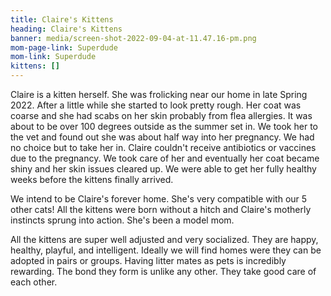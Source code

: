 ```yaml
---
title: Claire's Kittens
heading: Claire's Kittens
banner: media/screen-shot-2022-09-04-at-11.47.16-pm.png
mom-page-link: Superdude
mom-link: Superdude
kittens: []
---
```

Claire is a kitten herself. She was frolicking near our home in late Spring 2022. After a little while she started to look pretty rough. Her coat was coarse and she had scabs on her skin probably from flea allergies. It was about to be over 100 degrees outside as the summer set in. We took her to the vet and found out she was about half way into her pregnancy. We had no choice but to take her in. Claire couldn't receive antibiotics or vaccines due to the pregnancy. We took care of her and eventually her coat became shiny and her skin issues cleared up. We were able to get her fully healthy weeks before the kittens finally arrived. 

We intend to be Claire's forever home. She's very compatible with our 5 other cats! All the kittens were born without a hitch and Claire's motherly instincts sprung into action. She's been a model mom. 

All the kittens are super well adjusted and very socialized. They are happy, healthy, playful, and intelligent. Ideally we will find homes were they can be adopted in pairs or groups. Having litter mates as pets is incredibly rewarding. The bond they form is unlike any other. They take good care of each other.